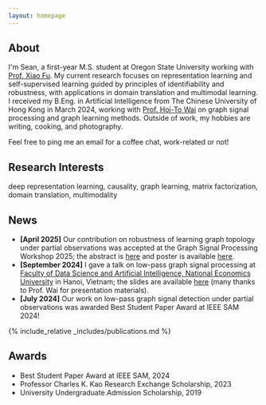 ```yaml
---
layout: homepage
---
```


## About

I'm Sean, a first-year M.S. student at Oregon State University working with [Prof. Xiao Fu](https://web.engr.oregonstate.edu/~fuxia). My current research focuses on representation learning and self-supervised learning guided by principles of identifiability and robustness, with applications in domain translation and multimodal learning. I received my B.Eng. in Artificial Intelligence from The Chinese University of Hong Kong in March 2024, working with [Prof. Hoi-To Wai](https://www1.se.cuhk.edu.hk/~htwai) on graph signal processing and graph learning methods. Outside of work, my hobbies are writing, cooking, and photography.

Feel free to ping me an email for a coffee chat, work-related or not!

## Research Interests
deep representation learning, causality, graph learning, matrix factorization, domain translation, multimodality

## News
- **[April 2025]** Our contribution on robustness of learning graph topology under partial observations was accepted at the Graph Signal Processing Workshop 2025; the abstract is [here](./assets/files/GSPW2025_Paper.pdf) and poster is available [here](./assets/files/GSPW2025_Poster.pdf).
- **[September 2024]** I gave a talk on low-pass graph signal processing at [Faculty of Data Science and Artificial Intelligence, National Economics University](https://fda.neu.edu.vn/) in Hanoi, Vietnam; the slides are available [here](./assets/files/Talk_at_NEU_2024.pdf) (many thanks to Prof. Wai for presentation materials).
- **[July 2024]** Our work on low-pass graph signal detection under partial observations was awarded Best Student Paper Award at IEEE SAM 2024!

{% include_relative _includes/publications.md %}

## Awards

- Best Student Paper Award at IEEE SAM, 2024
- Professor Charles K. Kao Research Exchange Scholarship, 2023
- University Undergraduate Admission Scholarship, 2019

<!-- {% include_relative _includes/services.md %} -->
